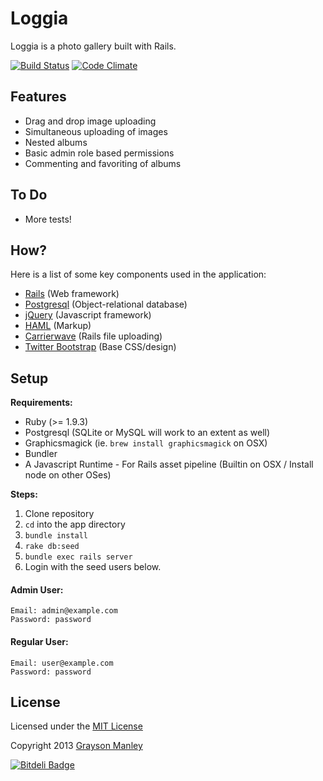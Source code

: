 Loggia
========

Loggia is a photo gallery built with Rails.

[![Build Status](https://travis-ci.org/gmanley/loggia.png?branch=master)](https://travis-ci.org/gmanley/loggia)
[![Code Climate](https://codeclimate.com/github/gmanley/loggia.png)](https://codeclimate.com/github/gmanley/loggia)

Features
-------

* Drag and drop image uploading
* Simultaneous uploading of images
* Nested albums
* Basic admin role based permissions
* Commenting and favoriting of albums

To Do
-----
* More tests!

How?
----
Here is a list of some key components used in the application:

* [Rails](http://rubyonrails.org) (Web framework)
* [Postgresql](http://www.postgresql.org) (Object-relational database)
* [jQuery](http://jquery.com) (Javascript framework)
* [HAML](http://haml-lang.com) (Markup)
* [Carrierwave](https://github.com/jnicklas/carrierwave) (Rails file uploading)
* [Twitter Bootstrap](http://twitter.github.com/bootstrap) (Base CSS/design)

Setup
-----
__Requirements:__

* Ruby (>= 1.9.3)
* Postgresql (SQLite or MySQL will work to an extent as well)
* Graphicsmagick (ie. `brew install graphicsmagick` on OSX)
* Bundler
* A Javascript Runtime - For Rails asset pipeline (Builtin on OSX / Install node on other OSes)

__Steps:__

1. Clone repository
2. `cd` into the app directory
2. `bundle install`
3. `rake db:seed`
4. `bundle exec rails server`
5. Login with the seed users below.

#### Admin User: ####
    Email: admin@example.com
    Password: password

#### Regular User: ####
    Email: user@example.com
    Password: password

License
-------
Licensed under the [MIT License](http://creativecommons.org/licenses/MIT/)

Copyright 2013 [Grayson Manley](https://github.com/gmanley)


[![Bitdeli Badge](https://d2weczhvl823v0.cloudfront.net/gmanley/loggia/trend.png)](https://bitdeli.com/free "Bitdeli Badge")

